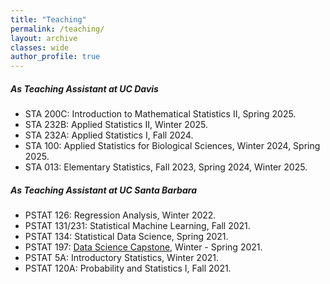 ```yaml
---
title: "Teaching"
permalink: /teaching/
layout: archive
classes: wide
author_profile: true
---
```

##### As Teaching Assistant at UC Davis
- STA 200C: Introduction to Mathematical Statistics II, Spring 2025.
- STA 232B: Applied Statistics II, Winter 2025.
- STA 232A: Applied Statistics I, Fall 2024.
- STA 100: Applied Statistics for Biological Sciences, Winter 2024, Spring 2025.
- STA 013: Elementary Statistics, Fall 2023, Spring 2024, Winter 2025.

##### As Teaching Assistant at UC Santa Barbara
- PSTAT 126: Regression Analysis, Winter 2022.
- PSTAT 131/231: Statistical Machine Learning, Fall 2021.
- PSTAT 134: Statistical Data Science, Spring 2021.
- PSTAT 197: [Data Science Capstone](https://ucsb-ds-capstone-2021.github.io/welcome.html), Winter - Spring 2021.
- PSTAT 5A: Introductory Statistics, Winter 2021.
- PSTAT 120A: Probability and Statistics I, Fall 2021.